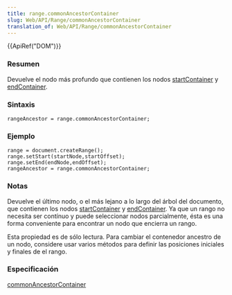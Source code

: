 ```yaml
---
title: range.commonAncestorContainer
slug: Web/API/Range/commonAncestorContainer
translation_of: Web/API/Range/commonAncestorContainer
---
```

{{ApiRef("DOM")}}

### Resumen

Devuelve el nodo más profundo que contienen los nodos [startContainer](es/DOM/range.startContainer) y [endContainer](es/DOM/range.endContainer).

### Sintaxis

```
rangeAncestor = range.commonAncestorContainer;
```

### Ejemplo

```
range = document.createRange();
range.setStart(startNode,startOffset);
range.setEnd(endNode,endOffset);
rangeAncestor = range.commonAncestorContainer;
```

### Notas

Devuelve el último nodo, o el más lejano a lo largo del árbol del documento, que contienen los nodos [startContainer](es/DOM/range.startContainer) y [endContainer](es/DOM/range.endContainer). Ya que un rango no necesita ser contínuo y puede seleccionar nodos parcialmente, ésta es una forma conveniente para encontrar un nodo que encierra un rango.

Esta propiedad es de sólo lectura. Para cambiar el contenedor ancestro de un nodo, considere usar varios métodos para definir las posiciones iniciales y finales de el rango.

### Especificación

[commonAncestorContainer](http://www.w3.org/TR/DOM-Level-2-Traversal-Range/ranges.html#Level-2-Range-attr-commonParent)
